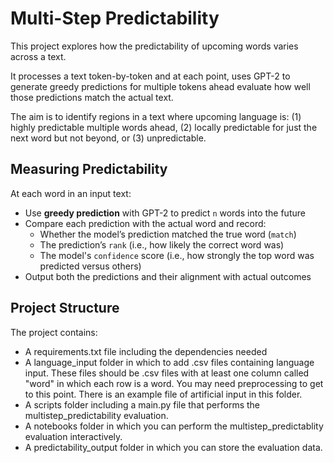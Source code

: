 # Multi-Step Predictability

This project explores how the predictability of upcoming words varies across a text.

It processes a text token-by-token and at each point, uses GPT-2 to generate greedy predictions for multiple tokens ahead evaluate how well those predictions match the actual text.

The aim is to identify regions in a text where upcoming language is: (1) highly predictable multiple words ahead, (2) locally predictable for just the next word but not beyond, or (3) unpredictable. 

## Measuring Predictability

At each word in an input text:
- Use **greedy prediction** with GPT-2 to predict `n` words into the future
- Compare each prediction with the actual word and record:
  - Whether the model’s prediction matched the true word (`match`)
  - The prediction’s `rank` (i.e., how likely the correct word was)
  - The model's `confidence` score (i.e., how strongly the top word was predicted versus others)
- Output both the predictions and their alignment with actual outcomes

## Project Structure

The project contains:
- A requirements.txt file including the dependencies needed
- A language_input folder in which to add .csv files containing language input. These files should be .csv files with at least one column called "word" in which each row is a word. You may need preprocessing to get to this point. There is an example file of artificial input in this folder.
- A scripts folder including a main.py file that performs the multistep_predictability evaluation. 
- A notebooks folder in which you can perform the multistep_predictablity evaluation interactively.
- A predictability_output folder in which you can store the evaluation data.